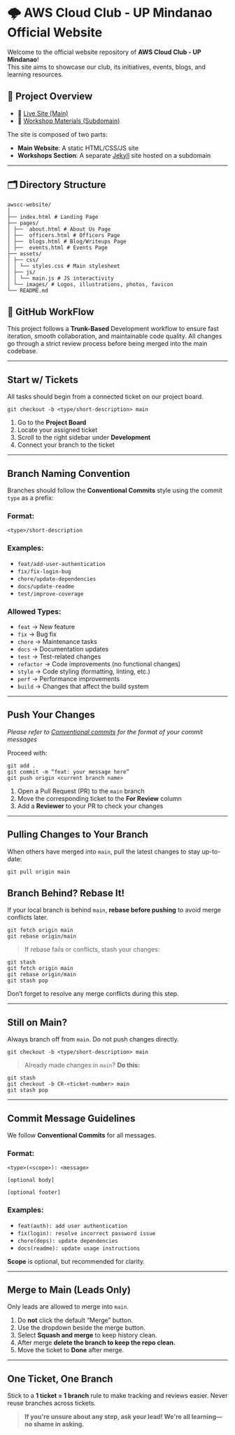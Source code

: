 # 🌩️ AWS Cloud Club - UP Mindanao Official Website

Welcome to the official website repository of **AWS Cloud Club - UP Mindanao**!  
This site aims to showcase our club, its initiatives, events, blogs, and learning resources.

## 🧭 Project Overview

- 🔗 [Live Site (Main)](https://awsccupmindanao.org)  
- 🔗 [Workshop Materials (Subdomain)](https://workshops.awsccupmindanao.org)

The site is composed of two parts:
- **Main Website**: A static HTML/CSS/JS site
- **Workshops Section**: A separate [Jekyll](https://jekyllrb.com/) site hosted on a subdomain

---

## 🗂️ Directory Structure

```
awscc-website/
│
├── index.html # Landing Page
├── pages/
│ ├──  about.html # About Us Page
│ ├──  officers.html # Officers Page
│ ├──  blogs.html # Blog/Writeups Page
│ ├──  events.html # Events Page
├── assets/
│ ├── css/
│ │ └── styles.css # Main stylesheet
│ ├── js/
│ │ └── main.js # JS interactivity
│ └── images/ # Logos, illustrations, photos, favicon
└── README.md
```

## 🔀 GitHub WorkFlow

This project follows a **Trunk-Based** Development workflow to ensure fast iteration, smooth collaboration, and maintainable code quality. All changes go through a strict review process before being merged into the main codebase.

---

## Start w/ Tickets

All tasks should begin from a connected ticket on our project board.

```
git checkout -b <type/short-description> main
```

1. Go to the **Project Board**
1. Locate your assigned ticket
1. Scroll to the right sidebar under **Development**
1. Connect your branch to the ticket

---

## Branch Naming Convention

Branches should follow the **Conventional Commits** style using the commit `type` as a prefix:

### Format:

```
<type>/short-description
```

### Examples:

- `feat/add-user-authentication`
- `fix/fix-login-bug`
- `chore/update-dependencies`
- `docs/update-readme`
- `test/improve-coverage`

### Allowed Types:

- `feat` → New feature
- `fix` → Bug fix
- `chore` → Maintenance tasks
- `docs` → Documentation updates
- `test` → Test-related changes
- `refactor` → Code improvements (no functional changes)
- `style` → Code styling (formatting, linting, etc.)
- `perf` → Performance improvements
- `build` → Changes that affect the build system

---

## Push Your Changes

_Please refer to [Conventional commits](https://www.conventionalcommits.org/en/v1.0.0/#summary) for the format of your commit messages_

Proceed with:

```
git add .
git commit -m “feat: your message here”
git push origin <current branch name>
```

1. Open a Pull Request (PR) to the `main` branch
1. Move the corresponding ticket to the **For Review** column
1. Add a **Reviewer** to your PR to check your changes

---

## Pulling Changes to Your Branch

When others have merged into `main`, pull the latest changes to stay up-to-date:

```
git pull origin main
```
## Branch Behind? Rebase It!

If your local branch is behind `main`, **rebase before pushing** to avoid merge conflicts later.

```
git fetch origin main
git rebase origin/main
```

> If rebase fails or conflicts, stash your changes:

```
git stash
git fetch origin main
git rebase origin/main
git stash pop
```

Don’t forget to resolve any merge conflicts during this step.

---

## Still on Main?

Always branch off from `main`. Do not push changes directly.

```
git checkout -b <type/short-description> main
```

> Already made changes in `main`? **Do this:**

```
git stash
git checkout -b CR-<ticket-number> main
git stash pop
```

---

## Commit Message Guidelines

We follow **Conventional Commits** for all messages.

### Format:

```
<type>(<scope>): <message>

[optional body]

[optional footer]
```

### Examples:

- `feat(auth): add user authentication`
- `fix(login): resolve incorrect password issue`
- `chore(deps): update dependencies`
- `docs(readme): update usage instructions`

**Scope** is optional, but recommended for clarity.

---

## Merge to Main (Leads Only)

Only leads are allowed to merge into `main`.

1. Do **not** click the default “Merge” button.
1. Use the dropdown beside the merge button.
1. Select **Squash and merge** to keep history clean.
1. After merge **delete the branch to keep the repo clean.**
1. Move the ticket to **Done** after merge.

---

## One Ticket, One Branch

Stick to a **1 ticket = 1 branch** rule to make tracking and reviews easier. Never reuse branches across tickets.

> **If you're unsure about any step, ask your lead! We're all learning—no shame in asking.**
